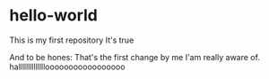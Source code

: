 # hello-world
This is my first repository
It's true

And to be hones: That's the first change by me I'am really aware of.
hallllllllllllllooooooooooooooooo
